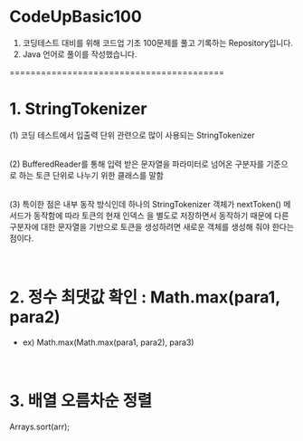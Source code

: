 # CodeUpBasic100
1. 코딩테스트 대비를 위해 코드업 기초 100문제를 풀고 기록하는 Repository입니다.
2. Java 언어로 풀이를 작성했습니다.

=========================================

# 1. StringTokenizer</br>
(1) 코딩 테스트에서 입출력 단위 관련으로 많이 사용되는 StringTokenizer</br></br>

(2) BufferedReader를 통해 입력 받은 문자열을 파라미터로 넘어온 구분자를 기준으로 하는 토큰 단위로 나누기 위한 클래스를 말함</br></br>

(3) 특이한 점은 내부 동작 방식인데 하나의 StringTokenizer 객체가 nextToken() 메서드가 동작함에 따라 토큰의 현재 인덱스 을 별도로 저장하면서 동작하기 때문에 다른 구분자에 대한 문자열을 기반으로 토큰을 생성하려면 새로운 객체를 생성해 줘야 한다는 점이다.</br></br></br>



# 2. 정수 최댓값 확인 : Math.max(para1, para2)  </br>
- ex) Math.max(Math.max(para1, para2), para3)</br></br></br>



# 3. 배열 오름차순 정렬 </br>
   Arrays.sort(arr);
